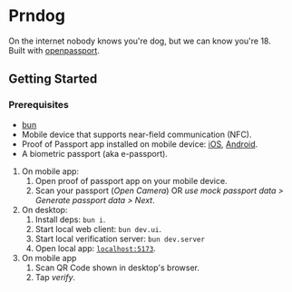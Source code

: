 # Prndog

On the internet nobody knows you're dog, but we can know you're 18.\
Built with [openpassport](https://openpassport.app).

## Getting Started

### Prerequisites

- [bun](https://bun.sh/docs/installation)
- Mobile device that supports near-field communication (NFC).
- Proof of Passport app installed on mobile device: [iOS](https://apps.apple.com/us/app/proof-of-passport/id6478563710), [Android](https://play.google.com/store/apps/details?id=com.proofofpassportapp).
- A biometric passport (aka e-passport).

1. On mobile app:
   1. Open proof of passport app on your mobile device.
   2. Scan your passport (_Open Camera_) OR _use mock passport data > Generate passport data > Next_.
1. On desktop:
   1. Install deps: `bun i`.
   2. Start local web client: `bun dev.ui`.
   3. Start local verification server: `bun dev.server`
   4. Open local app: [`localhost:5173`](http://localhost:5173).
1. On mobile app
   1. Scan QR Code shown in desktop's browser.
   2. Tap _verify_.
